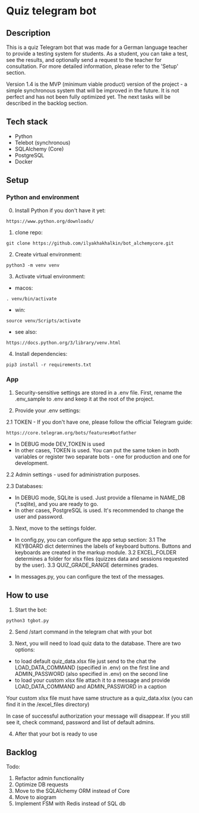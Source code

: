 # Quiz telegram bot
## Description
This is a quiz Telegram bot that was made for a German language teacher to provide a testing system for students. As a student, you can take a test, see the results, and optionally send a request to the teacher for consultation. For more detailed information, please refer to the 'Setup' section.

Version 1.4 is the MVP (minimum viable product) version of the project - a simple synchronous system that will be improved in the future. It is not perfect and has not been fully optimized yet. The next tasks will be described in the backlog section.

## Tech stack
- Python
- Telebot (synchronous)
- SQLAlchemy (Core)
- PostgreSQL
- Docker

## Setup
### Python and environment
0. Install Python if you don't have it yet:
```
https://www.python.org/downloads/
```

1. clone repo:
```
git clone https://github.com/ilyakhakhalkin/bot_alchemycore.git
```

2. Create virtual environment:
```
python3 -m venv venv
```

3. Activate virtual environment:
- macos:
```
. venv/bin/activate
```

- win:
```
source venv/Scripts/activate
```

- see also:
```
https://docs.python.org/3/library/venv.html
```

4. Install dependencies:
```
pip3 install -r requirements.txt
```


### App
1. Security-sensitive settings are stored in a .env file. First, rename the .env_sample to .env and keep it at the root of the project.

2. Provide your .env settings:

2.1 TOKEN - If you don't have one, please follow the official Telegram guide:
```
https://core.telegram.org/bots/features#botfather
```
- In DEBUG mode DEV_TOKEN is used
- In other cases, TOKEN is used.
You can put the same token in both variables or register two separate bots - one for production and one for development.

2.2 Admin settings - used for administration purposes.

2.3 Databases:
- In DEBUG mode, SQLite is used. Just provide a filename in NAME_DB (*.sqlite), and you are ready to go.
- In other cases, PostgreSQL is used. It's recommended to change the user and password.

3. Next, move to the settings folder.

- In config.py, you can configure the app setup section:
3.1 The KEYBOARD dict determines the labels of keyboard buttons. Buttons and keyboards are created in the markup module.
3.2 EXCEL_FOLDER determines a folder for xlsx files (quizzes data and sessions requested by the user).
3.3 QUIZ_GRADE_RANGE determines grades.

- In messages.py, you can configure the text of the messages.


## How to use
1. Start the bot:
```
python3 tgbot.py
```

2. Send /start command in the telegram chat with your bot

3. Next, you will need to load quiz data to the database. There are two options:
- to load default quiz_data.xlsx file just send to the chat the LOAD_DATA_COMMAND (specified in .env) on the first line and ADMIN_PASSWORD (also specified in .env) on the second line
- to load your custom xlsx file attach it to a message and provide LOAD_DATA_COMMAND and ADMIN_PASSWORD in a caption

Your custom xlsx file must have same structure as a quiz_data.xlsx (you can find it in the /excel_files directory)

In case of successful authorization your message will disappear. If you still see it, check command, password and list of default admins.

4. After that your bot is ready to use


## Backlog
Todo:
1. Refactor admin functionality
2. Optimize DB requests
3. Move to the SQLAlchemy ORM instead of Core
4. Move to aiogram
5. Implement FSM with Redis instead of SQL db
